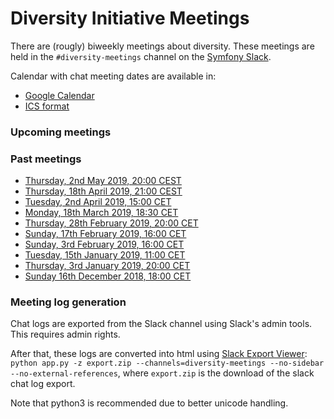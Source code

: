 # Diversity Initiative Meetings

There are (rougly) biweekly meetings about diversity. These meetings are
held in the `#diversity-meetings` channel on the [Symfony Slack][1].

Calendar with chat meeting dates are available in:
* [Google Calendar][3]
* [ICS format][4]

### Upcoming meetings

### Past meetings
* [Thursday, 2nd May 2019, 20:00 CEST](meetings/2019-05-02.md)
* [Thursday, 18th April 2019, 21:00 CEST](meetings/2019-04-18.md)
* [Tuesday, 2nd April 2019, 15:00 CET](meetings/2019-04-02.md)
* [Monday, 18th March 2019, 18:30 CET](meetings/2019-03-18.md)
* [Thursday, 28th February 2019, 20:00 CET](meetings/2019-02-28.md)
* [Sunday, 17th February 2019, 16:00 CET](meetings/2019-02-17.md)
* [Sunday, 3rd February 2019, 16:00 CET](meetings/2019-02-03.md)
* [Tuesday, 15th January 2019, 11:00 CET](meetings/2019-01-15.md)
* [Thursday, 3rd January 2019, 20:00 CET](meetings/2019-01-03.md)
* [Sunday 16th December 2018, 18:00 CET](meetings/2018-12-16.md)

### Meeting log generation
Chat logs are exported from the Slack channel using Slack's admin tools.
This requires admin rights.

After that, these logs are converted into html using [Slack Export Viewer][2]:
`python app.py -z export.zip --channels=diversity-meetings --no-sidebar --no-external-references`,
where `export.zip` is the download of the slack chat log export. 

Note that python3 is recommended due to better unicode handling.

[1]: https://symfony.com/slack
[2]: https://github.com/hfaran/slack-export-viewer/pull/93
[3]: https://calendar.google.com/calendar?cid=NjVmbnBqNDZkbHFhZmVza2pxaHZicGhhdXNAZ3JvdXAuY2FsZW5kYXIuZ29vZ2xlLmNvbQ
[4]: https://calendar.google.com/calendar/ical/65fnpj46dlqafeskjqhvbphaus%40group.calendar.google.com/public/basic.ics
